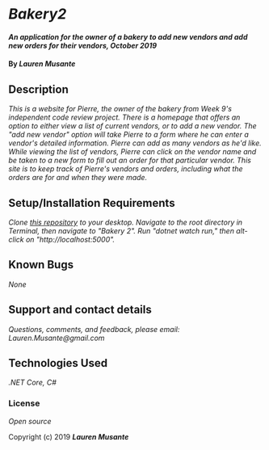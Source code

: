 # _Bakery2_

#### _An application for the owner of a bakery to add new vendors and add new orders for their vendors, October 2019_

#### By _**Lauren Musante**_

## Description

_This is a website for Pierre, the owner of the bakery from Week 9's independent code review project. There is a homepage that offers an option to either view a list of current vendors, or to add a new vendor. The "add new vendor" option will take Pierre to a form where he can enter a vendor's detailed information. Pierre can add as many vendors as he'd like. While viewing the list of vendors, Pierre can click on the vendor name and be taken to a new form to fill out an order for that particular vendor. This site is to keep track of Pierre's vendors and orders, including what the orders are for and when they were made._

## Setup/Installation Requirements

_Clone [this repository](https://github.com/LaurenMusante/Bakery2) to your desktop. Navigate to the root directory in Terminal, then navigate to "Bakery 2". Run "dotnet watch run," then alt-click on "http://localhost:5000"._

## Known Bugs

_None_

## Support and contact details

_Questions, comments, and feedback, please email: Lauren.Musante@gmail.com_

## Technologies Used

_.NET Core, C#_

### License

*Open source*

Copyright (c) 2019 **_Lauren Musante_**

